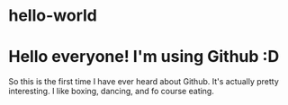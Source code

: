 # hello-world
Hello everyone! I'm using Github :D
==================
So this is the first time I have ever heard about Github. It's actually pretty interesting.
I like boxing, dancing, and fo course eating.
